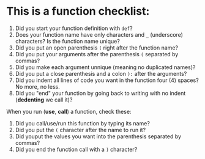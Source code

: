 # This is a function checklist:

1. Did you start your function definition with `def`?
2. Does your function name have only characters and `_` (underscore) characters? Is the function name unique?
3. Did you put an open parenthesis `(` right after the function name?
4. Did you put your arguments after the parenthesis `(` separated by commas?
5. Did you make each argument unnique (meaning no duplicated names)?
6. Did you put a close parenthesis and a colon `):` after the arguments?
7. Did you indent all lines of code  you want in the function four (4) spaces? No more, no less.
8. Did you "end" your function by going back to writing with no indent (__dedenting__ we call it)?

When you run (__use__, __call__) a function, check these:
1. Did you call/use/run this function by typing its name?
2. Did you put the `(` character after the name to run it?
3. Did youput the values you want into the parenthesis separated by commas?
4. Did you end the function call with a `)` character?

